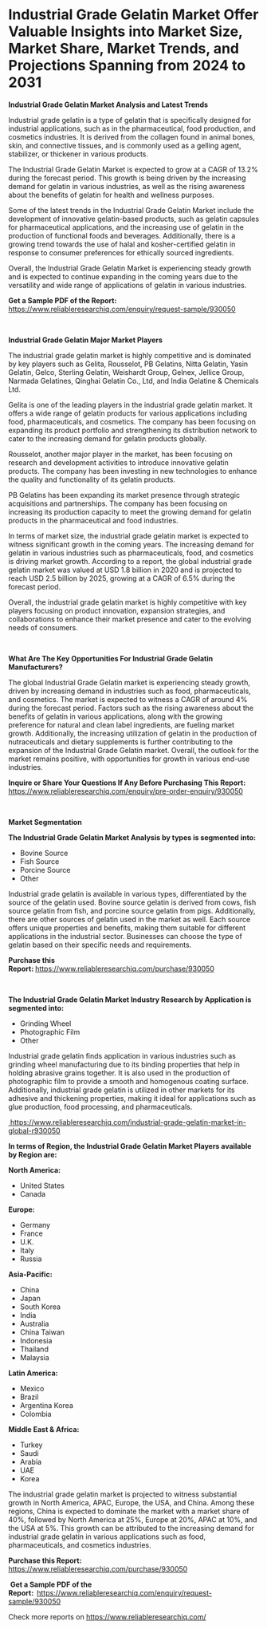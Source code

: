 <p><h1>Industrial Grade Gelatin Market Offer Valuable Insights into Market Size, Market Share, Market Trends, and Projections Spanning from 2024 to 2031</h1></p><p><strong>Industrial Grade Gelatin Market Analysis and Latest Trends</strong></p>
<p><p>Industrial grade gelatin is a type of gelatin that is specifically designed for industrial applications, such as in the pharmaceutical, food production, and cosmetics industries. It is derived from the collagen found in animal bones, skin, and connective tissues, and is commonly used as a gelling agent, stabilizer, or thickener in various products.</p><p>The Industrial Grade Gelatin Market is expected to grow at a CAGR of 13.2% during the forecast period. This growth is being driven by the increasing demand for gelatin in various industries, as well as the rising awareness about the benefits of gelatin for health and wellness purposes.</p><p>Some of the latest trends in the Industrial Grade Gelatin Market include the development of innovative gelatin-based products, such as gelatin capsules for pharmaceutical applications, and the increasing use of gelatin in the production of functional foods and beverages. Additionally, there is a growing trend towards the use of halal and kosher-certified gelatin in response to consumer preferences for ethically sourced ingredients.</p><p>Overall, the Industrial Grade Gelatin Market is experiencing steady growth and is expected to continue expanding in the coming years due to the versatility and wide range of applications of gelatin in various industries.</p></p>
<p><strong>Get a Sample PDF of the Report:&nbsp;</strong> <a href="https://www.reliableresearchiq.com/enquiry/request-sample/930050">https://www.reliableresearchiq.com/enquiry/request-sample/930050</a></p>
<p>&nbsp;</p>
<p><strong>Industrial Grade Gelatin Major Market Players</strong></p>
<p><p>The industrial grade gelatin market is highly competitive and is dominated by key players such as Gelita, Rousselot, PB Gelatins, Nitta Gelatin, Yasin Gelatin, Gelco, Sterling Gelatin, Weishardt Group, Gelnex, Jellice Group, Narmada Gelatines, Qinghai Gelatin Co., Ltd, and India Gelatine & Chemicals Ltd.</p><p>Gelita is one of the leading players in the industrial grade gelatin market. It offers a wide range of gelatin products for various applications including food, pharmaceuticals, and cosmetics. The company has been focusing on expanding its product portfolio and strengthening its distribution network to cater to the increasing demand for gelatin products globally.</p><p>Rousselot, another major player in the market, has been focusing on research and development activities to introduce innovative gelatin products. The company has been investing in new technologies to enhance the quality and functionality of its gelatin products.</p><p>PB Gelatins has been expanding its market presence through strategic acquisitions and partnerships. The company has been focusing on increasing its production capacity to meet the growing demand for gelatin products in the pharmaceutical and food industries.</p><p>In terms of market size, the industrial grade gelatin market is expected to witness significant growth in the coming years. The increasing demand for gelatin in various industries such as pharmaceuticals, food, and cosmetics is driving market growth. According to a report, the global industrial grade gelatin market was valued at USD 1.8 billion in 2020 and is projected to reach USD 2.5 billion by 2025, growing at a CAGR of 6.5% during the forecast period.</p><p>Overall, the industrial grade gelatin market is highly competitive with key players focusing on product innovation, expansion strategies, and collaborations to enhance their market presence and cater to the evolving needs of consumers.</p></p>
<p>&nbsp;</p>
<p><strong>What Are The Key Opportunities For Industrial Grade Gelatin Manufacturers?</strong></p>
<p><p>The global Industrial Grade Gelatin market is experiencing steady growth, driven by increasing demand in industries such as food, pharmaceuticals, and cosmetics. The market is expected to witness a CAGR of around 4% during the forecast period. Factors such as the rising awareness about the benefits of gelatin in various applications, along with the growing preference for natural and clean label ingredients, are fueling market growth. Additionally, the increasing utilization of gelatin in the production of nutraceuticals and dietary supplements is further contributing to the expansion of the Industrial Grade Gelatin market. Overall, the outlook for the market remains positive, with opportunities for growth in various end-use industries.</p></p>
<p><strong>Inquire or Share Your Questions If Any Before Purchasing This Report:</strong> <a href="https://www.reliableresearchiq.com/enquiry/pre-order-enquiry/930050">https://www.reliableresearchiq.com/enquiry/pre-order-enquiry/930050</a></p>
<p>&nbsp;</p>
<p><strong>Market Segmentation</strong></p>
<p><strong>The Industrial Grade Gelatin Market Analysis by types is segmented into:</strong></p>
<p><ul><li>Bovine Source</li><li>Fish Source</li><li>Porcine Source</li><li>Other</li></ul></p>
<p><p>Industrial grade gelatin is available in various types, differentiated by the source of the gelatin used. Bovine source gelatin is derived from cows, fish source gelatin from fish, and porcine source gelatin from pigs. Additionally, there are other sources of gelatin used in the market as well. Each source offers unique properties and benefits, making them suitable for different applications in the industrial sector. Businesses can choose the type of gelatin based on their specific needs and requirements.</p></p>
<p><strong>Purchase this Report:&nbsp;</strong><a href="https://www.reliableresearchiq.com/purchase/930050">https://www.reliableresearchiq.com/purchase/930050</a></p>
<p>&nbsp;</p>
<p><strong>The Industrial Grade Gelatin Market Industry Research by Application is segmented into:</strong></p>
<p><ul><li>Grinding Wheel</li><li>Photographic Film</li><li>Other</li></ul></p>
<p><p>Industrial grade gelatin finds application in various industries such as grinding wheel manufacturing due to its binding properties that help in holding abrasive grains together. It is also used in the production of photographic film to provide a smooth and homogenous coating surface. Additionally, industrial grade gelatin is utilized in other markets for its adhesive and thickening properties, making it ideal for applications such as glue production, food processing, and pharmaceuticals.</p></p>
<p><a href="https://www.reliableresearchiq.com/industrial-grade-gelatin-market-in-global-r930050">&nbsp;https://www.reliableresearchiq.com/industrial-grade-gelatin-market-in-global-r930050</a></p>
<p><strong>In terms of Region, the Industrial Grade Gelatin Market Players available by Region are:</strong></p>
<p>
    <p> <strong> North America: </strong>
        <ul>
            <li>United States</li>
            <li>Canada</li>
        </ul>
        </p> 
    <p> <strong> Europe: </strong>
        <ul>
            <li>Germany</li>
            <li>France</li>
            <li>U.K.</li>
            <li>Italy</li>
            <li>Russia</li>
        </ul>
        </p> 
    <p> <strong> Asia-Pacific: </strong>
        <ul>
            <li>China</li>
            <li>Japan</li>
            <li>South Korea</li>
            <li>India</li>
            <li>Australia</li>
            <li>China Taiwan</li>
            <li>Indonesia</li>
            <li>Thailand</li>
            <li>Malaysia</li>
        </ul>
        </p> 
    <p> <strong> Latin America: </strong>
        <ul>
            <li>Mexico</li>
            <li>Brazil</li>
            <li>Argentina Korea</li>
            <li>Colombia</li>
        </ul>
        </p> 
    <p> <strong> Middle East & Africa: </strong>
        <ul>
            <li>Turkey</li>
            <li>Saudi</li>
            <li>Arabia</li>
            <li>UAE</li>
            <li>Korea</li>
        </ul>
    </p>
    </p>
<p><p>The industrial grade gelatin market is projected to witness substantial growth in North America, APAC, Europe, the USA, and China. Among these regions, China is expected to dominate the market with a market share of 40%, followed by North America at 25%, Europe at 20%, APAC at 10%, and the USA at 5%. This growth can be attributed to the increasing demand for industrial grade gelatin in various applications such as food, pharmaceuticals, and cosmetics industries.</p></p>
<p><strong>Purchase this Report: </strong><a href="https://www.reliableresearchiq.com/purchase/930050">https://www.reliableresearchiq.com/purchase/930050</a></p>
<p>&nbsp;<strong>Get a Sample PDF of the Report:&nbsp;&nbsp;</strong><a href="https://www.reliableresearchiq.com/enquiry/request-sample/930050">https://www.reliableresearchiq.com/enquiry/request-sample/930050</a></p>
<p><strong></strong></p>
<p>Check more reports on <a href="https://www.reliableresearchiq.com/">https://www.reliableresearchiq.com/</a></p>